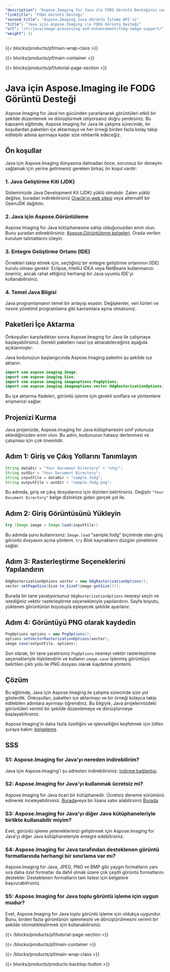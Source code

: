 ```yaml
---
"description": "Aspose.Imaging for Java ile FODG Görüntü Desteğinin nasıl çalıştığını öğrenin. Görüntü işleme ve dönüştürme için güçlü bir kütüphane."
"linktitle": "FODG Görüntü Desteği"
"second_title": "Aspose.Imaging Java Görüntü İşleme API'si"
"title": "Java için Aspose.Imaging ile FODG Görüntü Desteği"
"url": "/tr/java/image-processing-and-enhancement/fodg-image-support/"
"weight": 11
---
```


{{< blocks/products/pf/main-wrap-class >}}

{{< blocks/products/pf/main-container >}}

{{< blocks/products/pf/tutorial-page-section >}}

# Java için Aspose.Imaging ile FODG Görüntü Desteği

Aspose.Imaging for Java'nın gücünden yararlanarak görüntüleri etkili bir şekilde düzenlemek ve dönüştürmek istiyorsanız doğru yerdesiniz. Bu kapsamlı eğitimde, Aspose.Imaging for Java ile çalışma sürecinde, ön koşullardan paketleri içe aktarmaya ve her örneği birden fazla kolay takip edilebilir adıma ayırmaya kadar size rehberlik edeceğiz.

## Ön koşullar

Java için Aspose.Imaging dünyasına dalmadan önce, sorunsuz bir deneyim sağlamak için yerine getirmeniz gereken birkaç ön koşul vardır:

### 1. Java Geliştirme Kiti (JDK)

Sisteminizde Java Development Kit (JDK) yüklü olmalıdır. Zaten yüklü değilse, buradan indirebilirsiniz [Oracle'ın web sitesi](https://www.oracle.com/java/technologies/javase-downloads) veya alternatif bir OpenJDK dağıtımı.

### 2. Java için Aspose.Görüntüleme

Aspose.Imaging for Java kütüphanesine sahip olduğunuzdan emin olun. Bunu şuradan edinebilirsiniz: [Aspose.Görüntüleme belgeleri](https://reference.aspose.com/imaging/java/). Orada verilen kurulum talimatlarını izleyin.

### 3. Entegre Geliştirme Ortamı (IDE)

Örnekleri takip etmek için, seçtiğiniz bir entegre geliştirme ortamının (IDE) kurulu olması gerekir. Eclipse, IntelliJ IDEA veya NetBeans kullanmanızı öneririz, ancak rahat ettiğiniz herhangi bir Java uyumlu IDE'yi kullanabilirsiniz.

### 4. Temel Java Bilgisi

Java programlamanın temel bir anlayışı esastır. Değişkenler, veri türleri ve nesne yönelimli programlama gibi kavramlara aşina olmalısınız.

## Paketleri İçe Aktarma

Önkoşulları karşıladıktan sonra Aspose.Imaging for Java ile çalışmaya başlayabilirsiniz. Gerekli paketleri nasıl içe aktarabileceğiniz aşağıda açıklanmıştır:

Java kodunuzun başlangıcında Aspose.Imaging paketini şu şekilde içe aktarın:

```java
import com.aspose.imaging.Image;
import com.aspose.imaging.Size;
import com.aspose.imaging.imageoptions.PngOptions;
import com.aspose.imaging.imageoptions.vector.OdgRasterizationOptions;
```

Bu içe aktarma ifadeleri, görüntü işleme için gerekli sınıflara ve yöntemlere erişmenizi sağlar.

## Projenizi Kurma

Java projenizde, Aspose.Imaging for Java kütüphanesini sınıf yolunuza eklediğinizden emin olun. Bu adım, kodunuzun hatasız derlenmesi ve çalışması için çok önemlidir.

## Adım 1: Giriş ve Çıkış Yollarını Tanımlayın

```java
String dataDir = "Your Document Directory" + "otg/";
String outDir = "Your Document Directory";
String inputFile = dataDir + "sample.fodg";
String outputFile = outDir + "sample.fodg.png";
```

Bu adımda, giriş ve çıkış dosyalarınız için dizinleri belirtirsiniz. Değiştir `"Your Document Directory"` belge dizininize giden gerçek yol ile.

## Adım 2: Giriş Görüntüsünü Yükleyin

```java
try (Image image = Image.load(inputFile))
```

Bu adımda şunu kullanırsınız: `Image.load` "sample.fodg" biçiminde olan giriş görüntü dosyasını açma yöntemi. `try` Blok kaynakların düzgün yönetimini sağlar.

## Adım 3: Rasterleştirme Seçeneklerini Yapılandırın

```java
OdgRasterizationOptions vector = new OdgRasterizationOptions();
vector.setPageSize(Size.to_SizeF(image.getSize()));
```

Burada bir tane yaratıyorsunuz `OdgRasterizationOptions` nesneyi seçin ve istediğiniz vektör rasterleştirme seçenekleriyle yapılandırın. Sayfa boyutu, yüklenen görüntünün boyutuyla eşleşecek şekilde ayarlanır.

## Adım 4: Görüntüyü PNG olarak kaydedin

```java
PngOptions options = new PngOptions();
options.setVectorRasterizationOptions(vector);
image.save(outputFile, options);
```

Son olarak, bir tane yaratırsınız `PngOptions` nesneyi vektör rasterleştirme seçenekleriyle ilişkilendirin ve kullanın `image.save` İşlenmiş görüntüyü belirtilen çıktı yolu ile PNG dosyası olarak kaydetme yöntemi.

## Çözüm

Bu eğitimde, Java için Aspose.Imaging ile çalışma sürecinde size yol gösterdik. Önkoşulları, paketleri içe aktarmayı ve bir örneği kolayca takip edilebilen adımlara ayırmayı öğrendiniz. Bu bilgiyle, Java projelerinizdeki görüntüleri verimli bir şekilde düzenlemeye ve dönüştürmeye başlayabilirsiniz.

Aspose.Imaging'in daha fazla özelliğini ve işlevselliğini keşfetmek için lütfen şuraya bakın: [belgeleme](https://reference.aspose.com/imaging/java/).

## SSS

### S1: Aspose.Imaging for Java'yı nereden indirebilirim?

Java için Aspose.Imaging'i şu adresten indirebilirsiniz: [indirme bağlantısı](https://releases.aspose.com/imaging/java/).

### S2: Aspose.Imaging for Java'yı kullanmak ücretsiz mi?

Aspose.Imaging for Java ticari bir kütüphanedir. Ücretsiz deneme sürümünü edinerek inceleyebilirsiniz. [Burada](https://releases.aspose.com/)veya bir lisans satın alabilirsiniz [Burada](https://purchase.aspose.com/buy).

### S3: Aspose.Imaging for Java'yı diğer Java kütüphaneleriyle birlikte kullanabilir miyim?

Evet, görüntü işleme yeteneklerinizi geliştirmek için Aspose.Imaging for Java'yı diğer Java kütüphaneleriyle entegre edebilirsiniz.

### S4: Aspose.Imaging for Java tarafından desteklenen görüntü formatlarında herhangi bir sınırlama var mı?

Aspose.Imaging for Java, JPEG, PNG ve BMP gibi yaygın formatların yanı sıra daha özel formatlar da dahil olmak üzere çok çeşitli görüntü formatlarını destekler. Desteklenen formatların tam listesi için belgelere başvurabilirsiniz.

### S5: Aspose.Imaging for Java toplu görüntü işleme için uygun mudur?

Evet, Aspose.Imaging for Java toplu görüntü işleme için oldukça uygundur. Bunu, birden fazla görüntünün işlenmesini ve dönüştürülmesini verimli bir şekilde otomatikleştirmek için kullanabilirsiniz.

{{< /blocks/products/pf/tutorial-page-section >}}

{{< /blocks/products/pf/main-container >}}

{{< /blocks/products/pf/main-wrap-class >}}

{{< blocks/products/products-backtop-button >}}